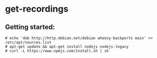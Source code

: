 # get-recordings

## Getting started:

```
# echo 'deb http://http.debian.net/debian wheezy-backports main' >> /etc/apt/sources.list
# apt-get update && apt-get install nodejs nodejs-legacy
# curl -L https://www.npmjs.com/install.sh | sh
```

